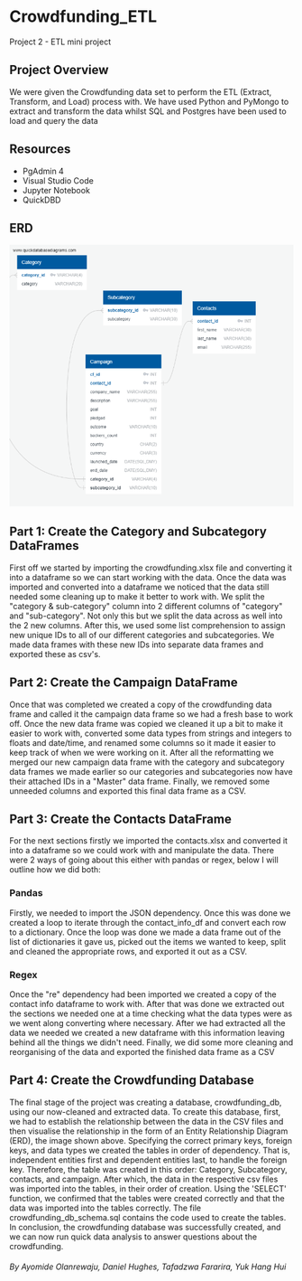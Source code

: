 # **Crowdfunding_ETL**
Project 2 - ETL mini project

## Project Overview
We were given the Crowdfunding data set to perform the ETL (Extract, Transform, and Load) process with. We have used Python and PyMongo to extract and transform the data whilst SQL and Postgres have been used to load and query the data

## **Resources**
- PgAdmin 4
- Visual Studio Code
- Jupyter Notebook
- QuickDBD

## ERD

![ERD drawing](https://github.com/BootcampCoderTF/Crowdfunding_ETL/blob/main/crowdfunding_db_ERD.png)

## Part 1: Create the Category and Subcategory DataFrames
First off we started by importing the crowdfunding.xlsx file and converting it into a dataframe so we can start working with the data. Once the data was imported and converted into a dataframe we noticed that the data still needed some cleaning up to make it better to work with. We split the "category & sub-category" column into 2 different columns of "category" and "sub-category". Not only this but we split the data across as well into the 2 new columns. After this, we used some list comprehension to assign new unique IDs to all of our different categories and subcategories. We made data frames with these new IDs into separate data frames and exported these as csv's.

## Part 2: Create the Campaign DataFrame
Once that was completed we created a copy of the crowdfunding data frame and called it the campaign data frame so we had a fresh base to work off. Once the new data frame was copied we cleaned it up a bit to make it easier to work with, converted some data types from strings and integers to floats and date/time, and renamed some columns so it made it easier to keep track of when we were working on it. After all the reformatting we merged our new campaign data frame with the category and subcategory data frames we made earlier so our categories and subcategories now have their attached IDs in a "Master" data frame. Finally, we removed some unneeded columns and exported this final data frame as a CSV. 

## Part 3: Create the Contacts DataFrame
For the next sections firstly we imported the contacts.xlsx and converted it into a dataframe so we could work with and manipulate the data. There were 2 ways of going about this either with pandas or regex, below I will outline how we did both:
### Pandas
Firstly, we needed to import the JSON dependency. Once this was done we created a loop to iterate through the contact_info_df and convert each row to a dictionary. Once the loop was done we made a data frame out of the list of dictionaries it gave us, picked out the items we wanted to keep, split and cleaned the appropriate rows, and exported it out as a CSV. 
### Regex
Once the "re" dependency had been imported we created a copy of the contact info dataframe to work with. After that was done we extracted out the sections we needed one at a time checking what the data types were as we went along converting where necessary. After we had extracted all the data we needed we created a new dataframe with this information leaving behind all the things we didn't need. Finally, we did some more cleaning and reorganising of the data and exported the finished data frame as a CSV  

## Part 4: Create the Crowdfunding Database
The final stage of the project was creating a database, crowdfunding_db, using our now-cleaned and extracted data. To create this database, first, we had to establish the relationship between the data in the CSV files and then visualise the relationship in the form of an Entity Relationship Diagram (ERD), the image shown above. Specifying the correct primary keys, foreign keys, and data types we created the tables in order of dependency. That is, independent entities first and dependent entities last, to handle the foreign key. Therefore, the table was created in this order: Category, Subcategory, contacts, and campaign. After which, the data in the respective csv files was imported into the tables, in their order of creation. Using the 'SELECT' function, we confirmed that the tables were created correctly and that the data was imported into the tables correctly. The file crowdfunding_db_schema.sql contains the code used to create the tables.
In conclusion, the crowdfunding database was successfully created, and we can now run quick data analysis to answer questions about the crowdfunding.

###### By Ayomide Olanrewaju, Daniel Hughes,  Tafadzwa Fararira, Yuk Hang Hui


